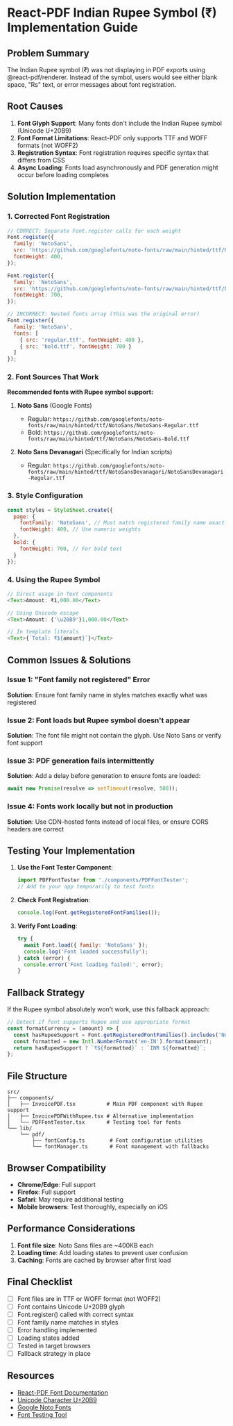 # React-PDF Indian Rupee Symbol (₹) Implementation Guide

## Problem Summary
The Indian Rupee symbol (₹) was not displaying in PDF exports using @react-pdf/renderer. Instead of the symbol, users would see either blank space, "Rs" text, or error messages about font registration.

## Root Causes

1. **Font Glyph Support**: Many fonts don't include the Indian Rupee symbol (Unicode U+20B9)
2. **Font Format Limitations**: React-PDF only supports TTF and WOFF formats (not WOFF2)
3. **Registration Syntax**: Font registration requires specific syntax that differs from CSS
4. **Async Loading**: Fonts load asynchronously and PDF generation might occur before loading completes

## Solution Implementation

### 1. Corrected Font Registration

```javascript
// CORRECT: Separate Font.register calls for each weight
Font.register({
  family: 'NotoSans',
  src: 'https://github.com/googlefonts/noto-fonts/raw/main/hinted/ttf/NotoSans/NotoSans-Regular.ttf',
  fontWeight: 400,
});

Font.register({
  family: 'NotoSans',
  src: 'https://github.com/googlefonts/noto-fonts/raw/main/hinted/ttf/NotoSans/NotoSans-Bold.ttf',
  fontWeight: 700,
});

// INCORRECT: Nested fonts array (this was the original error)
Font.register({
  family: 'NotoSans',
  fonts: [
    { src: 'regular.ttf', fontWeight: 400 },
    { src: 'bold.ttf', fontWeight: 700 }
  ]
});
```

### 2. Font Sources That Work

**Recommended fonts with Rupee symbol support:**

1. **Noto Sans** (Google Fonts)
   - Regular: `https://github.com/googlefonts/noto-fonts/raw/main/hinted/ttf/NotoSans/NotoSans-Regular.ttf`
   - Bold: `https://github.com/googlefonts/noto-fonts/raw/main/hinted/ttf/NotoSans/NotoSans-Bold.ttf`

2. **Noto Sans Devanagari** (Specifically for Indian scripts)
   - Regular: `https://github.com/googlefonts/noto-fonts/raw/main/hinted/ttf/NotoSansDevanagari/NotoSansDevanagari-Regular.ttf`

### 3. Style Configuration

```javascript
const styles = StyleSheet.create({
  page: {
    fontFamily: 'NotoSans', // Must match registered family name exactly
    fontWeight: 400, // Use numeric weights
  },
  bold: {
    fontWeight: 700, // For bold text
  }
});
```

### 4. Using the Rupee Symbol

```javascript
// Direct usage in Text components
<Text>Amount: ₹1,000.00</Text>

// Using Unicode escape
<Text>Amount: {'\u20B9'}1,000.00</Text>

// In template literals
<Text>{`Total: ₹${amount}`}</Text>
```

## Common Issues & Solutions

### Issue 1: "Font family not registered" Error
**Solution**: Ensure font family name in styles matches exactly what was registered

### Issue 2: Font loads but Rupee symbol doesn't appear
**Solution**: The font file might not contain the glyph. Use Noto Sans or verify font support

### Issue 3: PDF generation fails intermittently
**Solution**: Add a delay before generation to ensure fonts are loaded:
```javascript
await new Promise(resolve => setTimeout(resolve, 500));
```

### Issue 4: Fonts work locally but not in production
**Solution**: Use CDN-hosted fonts instead of local files, or ensure CORS headers are correct

## Testing Your Implementation

1. **Use the Font Tester Component**:
   ```javascript
   import PDFFontTester from './components/PDFFontTester';
   // Add to your app temporarily to test fonts
   ```

2. **Check Font Registration**:
   ```javascript
   console.log(Font.getRegisteredFontFamilies());
   ```

3. **Verify Font Loading**:
   ```javascript
   try {
     await Font.load({ family: 'NotoSans' });
     console.log('Font loaded successfully');
   } catch (error) {
     console.error('Font loading failed:', error);
   }
   ```

## Fallback Strategy

If the Rupee symbol absolutely won't work, use this fallback approach:

```javascript
// Detect if font supports Rupee and use appropriate format
const formatCurrency = (amount) => {
  const hasRupeeSupport = Font.getRegisteredFontFamilies().includes('NotoSans');
  const formatted = new Intl.NumberFormat('en-IN').format(amount);
  return hasRupeeSupport ? `₹${formatted}` : `INR ${formatted}`;
};
```

## File Structure

```
src/
├── components/
│   ├── InvoicePDF.tsx          # Main PDF component with Rupee support
│   ├── InvoicePDFWithRupee.tsx # Alternative implementation
│   └── PDFFontTester.tsx       # Testing tool for fonts
└── lib/
    └── pdf/
        ├── fontConfig.ts        # Font configuration utilities
        └── fontManager.ts       # Font management with fallbacks
```

## Browser Compatibility

- **Chrome/Edge**: Full support
- **Firefox**: Full support
- **Safari**: May require additional testing
- **Mobile browsers**: Test thoroughly, especially on iOS

## Performance Considerations

1. **Font file size**: Noto Sans files are ~400KB each
2. **Loading time**: Add loading states to prevent user confusion
3. **Caching**: Fonts are cached by browser after first load

## Final Checklist

- [ ] Font files are in TTF or WOFF format (not WOFF2)
- [ ] Font contains Unicode U+20B9 glyph
- [ ] Font.register() called with correct syntax
- [ ] Font family name matches in styles
- [ ] Error handling implemented
- [ ] Loading states added
- [ ] Tested in target browsers
- [ ] Fallback strategy in place

## Resources

- [React-PDF Font Documentation](https://react-pdf.org/fonts)
- [Unicode Character U+20B9](https://www.compart.com/en/unicode/U+20B9)
- [Google Noto Fonts](https://github.com/googlefonts/noto-fonts)
- [Font Testing Tool](https://www.fileformat.info/info/unicode/char/20b9/fontsupport.htm)
